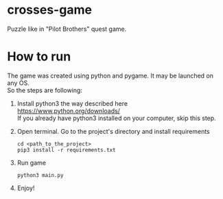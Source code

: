# crosses-game
Puzzle like in "Pilot Brothers" quest game.

# How to run
The game was created using python and pygame. It may be launched on any OS.  
So the steps are following:
1. Install python3 the way described here https://www.python.org/downloads/  
   If you already have python3 installed on your computer, skip this step.
   
2. Open terminal.
   Go to the project's directory and install requirements
   ```
   cd <path_to_the_project>
   pip3 install -r requirements.txt
   ```
   
3. Run game
   ```
   python3 main.py
   ```
   
4. Enjoy!
